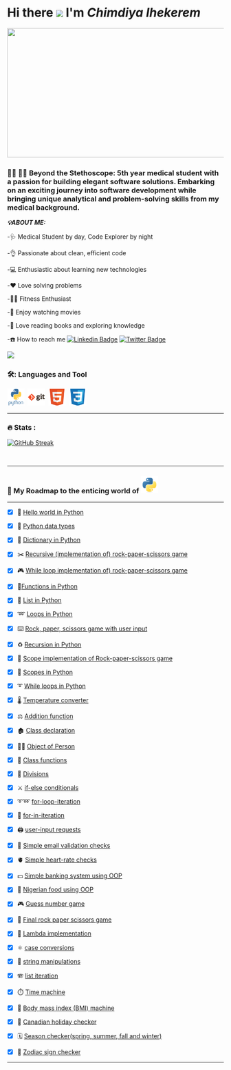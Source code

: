 <h1>
  Hi there
  <img src="https://media.giphy.com/media/hvRJCLFzcasrR4ia7z/giphy.gif" width="30px"/> <span>I'm <em>Chimdiya Ihekerem</em></span>
</h1>
<div align="center">
  <img src="https://media0.giphy.com/media/v1.Y2lkPTc5MGI3NjExYXRib2E4dXFqNDM5eDJkdTgzdnEwOTlyaWc5czY0NnM0eXhha3kwMCZlcD12MV9pbnRlcm5hbF9naWZfYnlfaWQmY3Q9Zw/ekjmhJUGHJm7FC4Juo/giphy.gif" width="600" height="300"/>
</div>

### 👩‍💻 👨‍💻 Beyond the Stethoscope: 5th year medical student with a passion for building elegant software solutions. Embarking on an exciting journey into software development while bringing unique analytical and problem-solving skills from my medical background.

**_💡ABOUT ME:_**

-🩺 Medical Student by day, Code Explorer by night

-👌 Passionate about clean, efficient code

-💻 Enthusiastic about learning new technologies

-❤️ Love solving problems

-🏋️‍♂ Fitness Enthusiast

-🎥 Enjoy watching movies

-📖 Love reading books and exploring knowledge

-☎️ How to reach me [![Linkedin Badge](https://img.shields.io/badge/LinkedIn-blue?style=for-the-badge&logo=linkedin&logoColor=white)](https://www.linkedin.com/in/constancechimdiya/)  [![Twitter Badge](https://img.shields.io/twitter/url?style=social&url=https%3A%2F%2Fimg.shields.io%2Fbadge%2FTwitter-blue%3Fstyle%3Dfor-the-badge%26logo%3Dtwitter%26logoColor%3Dwhite)](www.x.com/diyacodes) <address> <a href="mailto:chimdiyaconstance@gmail.com
9"><img src="https://img.shields.io/badge/Gmail-D14836?style=for-the-badge&logo=gmail&logoColor=white.svg"/></a> 
</address>


### 🛠️: Languages and Tool
<div>
  <img src="https://github.com/devicons/devicon/blob/master/icons/python/python-original-wordmark.svg" title="Python" alt="Python" width="40" height="40"/>&nbsp;
  <img src="https://github.com/devicons/devicon/blob/master/icons/git/git-original-wordmark.svg" title="Git" alt="Git" width="40" height="40"/>&nbsp;
  <img src="https://github.com/devicons/devicon/blob/master/icons/html5/html5-original.svg" title="Html" alt="Html" width="40" height="40"/>&nbsp;
  <img src="https://github.com/devicons/devicon/blob/master/icons/css3/css3-original.svg" title="CSS" alt="CSS" width="40" height="40"/>&nbsp;
 
  
 </div>

 ---

 ### :fire: Stats : 
[![GitHub Streak](http://github-readme-streak-stats.herokuapp.com?user=ChimdiyaCodes&theme=dark&background=000000)](https://git.io/streak-stats)

 <div>
  <img src="https://komarev.com/ghpvc/?username=ChimdiyaCodes&style=flat-square&color=blue" alt=""/>
  </div>

  ---
   ### 📘 My Roadmap to the enticing world of <img src="https://github.com/devicons/devicon/blob/master/icons/python/python-original.svg" title="Python" alt="Python" width="40" height="40"/>&nbsp;

   ---
 

 - [X] 👋 [Hello world in Python](https://github.com/ChimdiyaCodes/python-beginner-tutorial-codes/blob/main/hello.py)

- [X] 🧮 [Python data types](https://github.com/ChimdiyaCodes/python-beginner-tutorial-codes/blob/main/data_types.py)

- [X] 📖 [Dictionary in Python](https://github.com/ChimdiyaCodes/python-beginner-tutorial-codes/blob/main/dictionaries.py)
- [X] ✂️ [Recursive (implementation of) rock-paper-scissors game](https://github.com/ChimdiyaCodes/python-beginner-tutorial-codes/blob/main/diyarpspart3.py)
- [X] 🎮 [While loop implementation of) rock-paper-scissors game](https://github.com/ChimdiyaCodes/python-beginner-tutorial-codes/blob/main/diyascontrolflowrpsimprovedusingwhileloop.py)
- [X] 🚦[Functions in Python](https://github.com/ChimdiyaCodes/python-beginner-tutorial-codes/blob/main/functions.py)
- [X] 🛄 [List in Python](https://github.com/ChimdiyaCodes/python-beginner-tutorial-codes/blob/main/lists.py)
- [X] ➿ [Loops in Python](https://github.com/ChimdiyaCodes/python-beginner-tutorial-codes/blob/main/loops.py)
- [X] ⌨️ [Rock, paper, scissors game with user input](https://github.com/ChimdiyaCodes/python-beginner-tutorial-codes/blob/main/pythonuserinputandcontrolflowrps.py)
- [X] ♻️ [Recursion in Python](https://github.com/ChimdiyaCodes/python-beginner-tutorial-codes/blob/main/recursion.py)
- [X] 🏈 [Scope implementation of Rock-paper-scissors game](https://github.com/ChimdiyaCodes/python-beginner-tutorial-codes/blob/main/diyarps4improvedusingscope.py)
- [X] 🧹 [Scopes in Python](https://github.com/ChimdiyaCodes/python-beginner-tutorial-codes/blob/main/pythonscope.py)
- [x] ➰ [While loops in Python](https://github.com/ChimdiyaCodes/python-beginner-tutorial-codes/blob/main/whileloopreview.py)
- [X] 🌡️ [Temperature converter](https://github.com/ChimdiyaCodes/PythonProblemSolvingAdventures/blob/main/exercise_29.py)
- [X] ⚖️ [Addition function](https://github.com/ChimdiyaCodes/Diya-s-android-python-codes/blob/main/coding%20milestones%F0%9F%8E%89/addition.py)
- [X] 🏚️ [Class declaration](https://github.com/ChimdiyaCodes/Diya-s-android-python-codes/blob/main/coding%20milestones%F0%9F%8E%89/class.py)
- [X] 👨‍🦲 [Object of Person](https://github.com/ChimdiyaCodes/Diya-s-android-python-codes/blob/main/coding%20milestones%F0%9F%8E%89/class3.py)
- [X] 👷 [Class functions](https://github.com/ChimdiyaCodes/Diya-s-android-python-codes/blob/main/coding%20milestones%F0%9F%8E%89/classfunc2.py)
- [X] 🎰 [Divisions](https://github.com/ChimdiyaCodes/Diya-s-android-python-codes/blob/main/coding%20milestones%F0%9F%8E%89/div.py)
- [X] ⚔️ [if-else conditionals](https://github.com/ChimdiyaCodes/Diya-s-android-python-codes/blob/main/coding%20milestones%F0%9F%8E%89/diyaifelse.py)
- [X] ➰➿ [for-loop-iteration](https://github.com/ChimdiyaCodes/Diya-s-android-python-codes/blob/main/coding%20milestones%F0%9F%8E%89/for%20loop.py)
- [X] 💫 [for-in-iteration](https://github.com/ChimdiyaCodes/Diya-s-android-python-codes/blob/main/coding%20milestones%F0%9F%8E%89/forinforranks.py)
- [X] 🖨️ [user-input requests](https://github.com/ChimdiyaCodes/Diya-s-android-python-codes/blob/main/coding%20milestones%F0%9F%8E%89/gettinguserpassword.py)
- [X] 📧 [Simple email validation checks](https://github.com/ChimdiyaCodes/Diya-s-android-python-codes/blob/main/coding%20milestones%F0%9F%8E%89/ifelseemail.py)
- [X] 🫀 [Simple heart-rate checks](https://github.com/ChimdiyaCodes/Diya-s-android-python-codes/blob/main/coding%20milestones%F0%9F%8E%89/ifheartratechecker.py)
- [x] 💵 [Simple banking system using OOP](https://github.com/ChimdiyaCodes/python-beginner-tutorial-codes/commit/034d4dc83ece277219d6d57ca0f22f76cdc13214)
- [X] 🍝 [Nigerian food using OOP](https://github.com/ChimdiyaCodes/python-beginner-tutorial-codes/commit/8a56851cddcaf49c93fbac2f2a9d25115511bdad)
- [x] 🎮 [Guess number game](https://github.com/ChimdiyaCodes/python-beginner-tutorial-codes/commit/ecada57bfb145fb834326bf4fefc09208c28caf3#diff-f16aaab6c8901336b176ff86ee15bd75cd66f0dab2ffd5ba369a07f467b402a8)
- [x] 🎯 [Final rock paper scissors game](https://github.com/ChimdiyaCodes/python-beginner-tutorial-codes/commit/8908fc915dee34b37241c02dc18b5a49d1e89176)
- [X] 🛁 [Lambda implementation](https://github.com/ChimdiyaCodes/Diya-s-android-python-codes/blob/main/coding%20milestones%F0%9F%8E%89/lambda2.py)
- [X] ⚛️ [case conversions](https://github.com/ChimdiyaCodes/Diya-s-android-python-codes/blob/main/coding%20milestones%F0%9F%8E%89/upperlowercase.py)
- [X] 🦾 [string manipulations](https://github.com/ChimdiyaCodes/Diya-s-android-python-codes/blob/main/coding%20milestones%F0%9F%8E%89/string.py)
- [X] 🪗 [list iteration](https://github.com/ChimdiyaCodes/Diya-s-android-python-codes/blob/main/coding%20milestones%F0%9F%8E%89/listcomprehension3.py)
- [X] ⏱️ [Time machine](https://github.com/ChimdiyaCodes/PythonProblemSolvingAdventures/commit/fd5d4a5e63519e31e5a39759bb93f2b37f339d28)
- [x] 🤸 [Body mass index (BMI) machine](https://github.com/ChimdiyaCodes/PythonProblemSolvingAdventures/commit/292b504e3f20539da9edbbdcba1f5fd6a94fe2eb)
- [x] 📆 [Canadian holiday checker](https://github.com/ChimdiyaCodes/PythonProblemSolvingAdventures/commit/55489ef44177f545490794366c5a7c504ec99f42)
- [x] 🗓️ [Season checker(spring, summer, fall and winter)](https://github.com/ChimdiyaCodes/PythonProblemSolvingAdventures/commit/6e959e791fe28fd47ea3daa4c297a83cee668af2)
- [x] 🌟 [Zodiac sign checker](https://github.com/ChimdiyaCodes/PythonProblemSolvingAdventures/commit/e6ef51f4aeb81b48b3a6611f3a6a9567f935c053)

---



        



<!--
**ChimdiyaCodes/ChimdiyaCodes** is a ✨ _special_ ✨ repository because its `README.md` (this file) appears on your GitHub profile.

Here are some ideas to get you started:

- 🔭 I’m currently working on ...
- 🌱 I’m currently learning ...
- 👯 I’m looking to collaborate on ...
- 🤔 I’m looking for help with ...
- 💬 Ask me about ...
- 📫 How to reach me: ...
- 😄 Pronouns: ...
- ⚡ Fun fact: ...
-->

